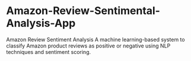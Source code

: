 # Amazon-Review-Sentimental-Analysis-App
Amazon Review Sentiment Analysis A machine learning-based system to classify Amazon product reviews as positive or negative using NLP techniques and sentiment scoring.
